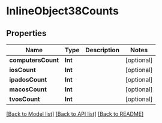 # InlineObject38Counts

## Properties
Name | Type | Description | Notes
------------ | ------------- | ------------- | -------------
**computersCount** | **Int** |  | [optional] 
**iosCount** | **Int** |  | [optional] 
**ipadosCount** | **Int** |  | [optional] 
**macosCount** | **Int** |  | [optional] 
**tvosCount** | **Int** |  | [optional] 

[[Back to Model list]](../README.md#documentation-for-models) [[Back to API list]](../README.md#documentation-for-api-endpoints) [[Back to README]](../README.md)


